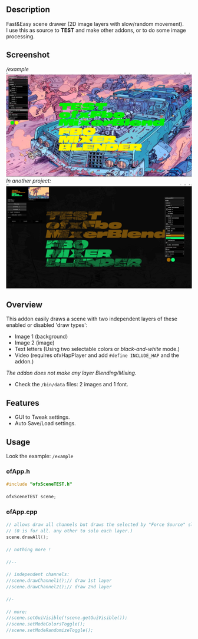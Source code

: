 ## Description
Fast&Easy scene drawer (2D image layers with slow/random movement).  
I use this as source to **TEST** and make other addons, or to do some image processing.

## Screenshot
*/example*  
![image](/readme_images/Capture.JPG?raw=true "image")  
*In another project:*  
![image](/readme_images/Capture1.JPG?raw=true "image")  

## Overview
This addon easily draws a scene with two independent layers of these enabled or disabled 'draw types':

- Image 1 (background)
- Image 2 (image)
- Text letters (Using two selectable colors or *black-and-white* mode.)
- Video (requires ofxHapPlayer and add ```#define INCLUDE_HAP``` and the addon.)

*The addon does not make any layer Blending/Mixing.* 
* Check the ```/bin/data``` files: 2 images and 1 font.

## Features
- GUI to Tweak settings.
- Auto Save/Load settings.

## Usage
Look the example: ```/example```

### ofApp.h
```c++
#include "ofxSceneTEST.h"

ofxSceneTEST scene;
```

### ofApp.cpp
```c++
// allows draw all channels but draws the selected by "Force Source" slider:
// (0 is for all. any other to solo each layer.)
scene.drawAll();

// nothing more !

//--

// independent channels:
//scene.drawChannel1();// draw 1st layer
//scene.drawChannel2();// draw 2nd layer

//-

// more:
//scene.setGuiVisible(!scene.getGuiVisible());
//scene.setModeColorsToggle();
//scene.setModeRandomizeToggle();
```